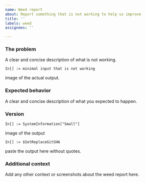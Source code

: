 ```yaml
---
name: Weed report
about: Report something that is not working to help us improve
title: ''
labels: weed
assignees: ''

---
```


### The problem
A clear and concise description of what is not working.
```
In[] := minimal input that is not working
```
image of the actual output.

### Expected behavior
A clear and concise description of what you expected to happen.

### Version
```
In[] := SystemInformation["Small"]
```
image of the output

```
In[] := $SetReplaceGitSHA
```
paste the output here without quotes.

### Additional context
Add any other context or screenshots about the weed report here.
